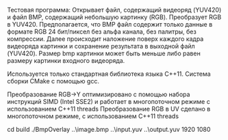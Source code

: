 Тестовая программа:
Открывает файл, содержащий видеоряд (YUV420) и файл BMP, содержащий небольшую картинку (RGB). 
Преобразует RGB в YUV420.
Предполагается, что BMP файл содержит только данные в формате RGB 24 бит/пиксел без альфа канала, без палитры, без компрессии.
Далее происходит наложение поверх каждого кадра видеоряда картинки и сохранение результата в выходной файл (YUV420). 
Размер bmp картинки может быть меньше либо равен размеру картинки входного видеоряда.

Используется только стандартная библиотека языка C++11.
Система сборки CMake с помощью gcc.

Преобразование RGB->Y оптимизировано с помощью набора инструкций SIMD (Intel SSE2) и работает в многопоточном режиме с использованием C++11 threads
Преобразование RGB в UV сделано в многопоточном режиме, с использованием C++11 threads

cd build
./BmpOverlay ..\image.bmp ..\input.yuv ..\output.yuv 1920 1080
